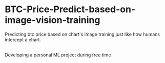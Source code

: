 # BTC-Price-Predict-based-on-image-vision-training
Predicting btc price based on chart's image training just like how humans intercept a chart.

<br>
Developing a personal ML project during free time
